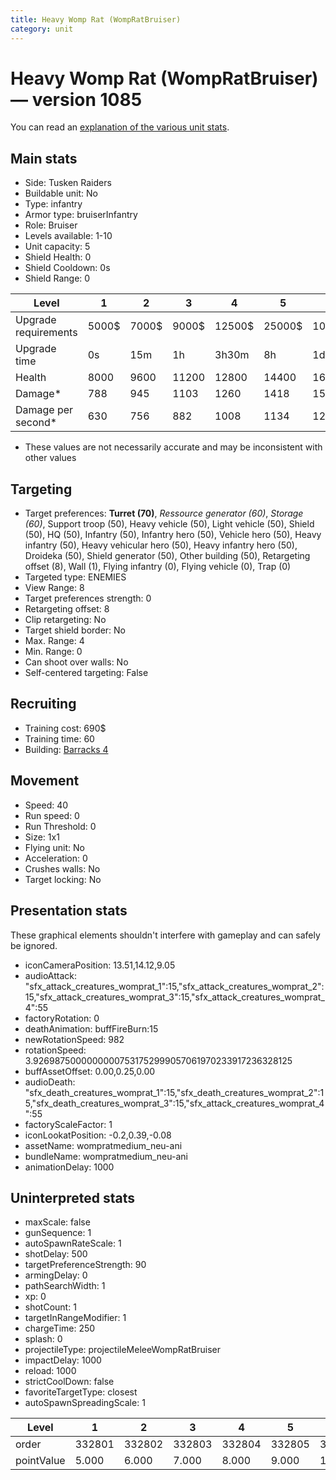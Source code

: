 ```yaml
---
title: Heavy Womp Rat (WompRatBruiser)
category: unit
---
```


# Heavy Womp Rat (WompRatBruiser) — version 1085

You can read an [explanation  of the various unit stats](unitexplained.md).

## Main stats

  * Side: Tusken Raiders
  * Buildable unit: No
  * Type: infantry
  * Armor type: bruiserInfantry
  * Role: Bruiser
  * Levels available: 1-10
  * Unit capacity: 5
  * Shield Health: 0
  * Shield Cooldown: 0s
  * Shield Range: 0

|Level               |1    |2    |3    |4     |5     |6      |7      |8      |9       |10      |
|--------------------|-----|-----|-----|------|------|-------|-------|-------|--------|--------|
|Upgrade requirements|5000$|7000$|9000$|12500$|25000$|100000$|160000$|320000$|1000000$|1750000$|
|Upgrade time        |0s   |15m  |1h   |3h30m |8h    |1d     |2d     |3d12h  |5d      |1w1d    |
|Health              |8000 |9600 |11200|12800 |14400 |16000  |17600  |19200  |20800   |24000   |
|Damage*             |788  |945  |1103 |1260  |1418  |1575   |1733   |1890   |2048    |2363    |
|Damage per second*  |630  |756  |882  |1008  |1134  |1260   |1386   |1512   |1638    |1890    |

* These values are not necessarily accurate and may be inconsistent with other values

## Targeting

  * Target preferences: **Turret (70)**, _Ressource generator (60)_, _Storage (60)_, Support troop (50), Heavy vehicle (50), Light vehicle (50), Shield (50), HQ (50), Infantry (50), Infantry hero (50), Vehicle hero (50), Heavy infantry (50), Heavy vehicular hero (50), Heavy infantry hero (50), Droideka (50), Shield generator (50), Other building (50), Retargeting offset (8), Wall (1), Flying infantry (0), Flying vehicle (0), Trap (0)
  * Targeted type: ENEMIES
  * View Range: 8
  * Target preferences strength: 0
  * Retargeting offset: 8
  * Clip retargeting: No
  * Target shield border: No
  * Max. Range: 4
  * Min. Range: 0
  * Can shoot over walls: No
  * Self-centered targeting: False

## Recruiting

  * Training cost: 690$
  * Training time: 60
  * Building: [Barracks 4](smugglerBarracks.html)

## Movement

  * Speed: 40
  * Run speed: 0
  * Run Threshold: 0
  * Size: 1x1
  * Flying unit: No
  * Acceleration: 0
  * Crushes walls: No
  * Target locking: No

## Presentation stats

These graphical elements shouldn't interfere with gameplay and can safely be ignored.

  * iconCameraPosition: 13.51,14.12,9.05
  * audioAttack: "sfx_attack_creatures_womprat_1":15,"sfx_attack_creatures_womprat_2":15,"sfx_attack_creatures_womprat_3":15,"sfx_attack_creatures_womprat_4":55
  * factoryRotation: 0
  * deathAnimation: buffFireBurn:15
  * newRotationSpeed: 982
  * rotationSpeed: 3.92698750000000007531752999057061970233917236328125
  * buffAssetOffset: 0.00,0.25,0.00
  * audioDeath: "sfx_death_creatures_womprat_1":15,"sfx_death_creatures_womprat_2":15,"sfx_death_creatures_womprat_3":15,"sfx_attack_creatures_womprat_4":55
  * factoryScaleFactor: 1
  * iconLookatPosition: -0.2,0.39,-0.08
  * assetName: wompratmedium_neu-ani
  * bundleName: wompratmedium_neu-ani
  * animationDelay: 1000

## Uninterpreted stats

  * maxScale: false
  * gunSequence: 1
  * autoSpawnRateScale: 1
  * shotDelay: 500
  * targetPreferenceStrength: 90
  * armingDelay: 0
  * pathSearchWidth: 1
  * xp: 0
  * shotCount: 1
  * targetInRangeModifier: 1
  * chargeTime: 250
  * splash: 0
  * projectileType: projectileMeleeWompRatBruiser
  * impactDelay: 1000
  * reload: 1000
  * strictCoolDown: false
  * favoriteTargetType: closest
  * autoSpawnSpreadingScale: 1

|Level     |1     |2     |3     |4     |5     |6     |7     |8     |9     |10    |
|----------|------|------|------|------|------|------|------|------|------|------|
|order     |332801|332802|332803|332804|332805|332806|332807|332808|332809|332810|
|pointValue|5.000 |6.000 |7.000 |8.000 |9.000 |10.000|11.000|12.000|13.000|15.000|

